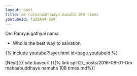 ```yaml
---
layout: post
title: om ratnanaabhaaya namaha 108 times
youtubeId: fa2ZA44-8a4
---
```

 
 
Om Parayai gathyai nama 
 
 -  Who is the best way to salvation 
 
  
 
  
 
 
 
 
 
 


{% include youtubePlayer.html id=page.youtubeId %}
 
[Next]({{ site.baseurl }}{% link  split2/_posts/2016-08-01-Om mahaabuddhaye namaha 108 times.md%})
 
